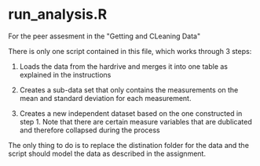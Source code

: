 run_analysis.R
==============

For the peer assesment in the "Getting and CLeaning Data"

There is only one script contained in this file, which works through 3 steps:

1) Loads the data from the hardrive and merges it into one table as explained in the instructions

2) Creates a sub-data set that only contains the measurements on the mean and standard deviation for each measurement.

3) Creates a new independent dataset based on the one constructed in step 1. Note that there are certain measure variables that are dublicated and therefore collapsed during the process


The only thing to do is to replace the distination folder for the data and the script should model the data as described in the assignment.  